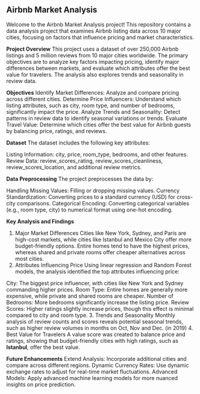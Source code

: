 ## **Airbnb Market Analysis**
Welcome to the Airbnb Market Analysis project! This repository contains a data analysis project that examines Airbnb listing data across 10 major cities, focusing on factors that influence pricing and market characteristics.

**Project Overview**
This project uses a dataset of over 250,000 Airbnb listings and 5 million reviews from 10 major cities worldwide. The primary objectives are to analyze key factors impacting pricing, identify major differences between markets, and evaluate which attributes offer the best value for travelers. The analysis also explores trends and seasonality in review data.

**Objectives**
Identify Market Differences: Analyze and compare pricing across different cities.
Determine Price Influencers: Understand which listing attributes, such as city, room type, and number of bedrooms, significantly impact the price.
Analyze Trends and Seasonality: Detect patterns in review data to identify seasonal variations or trends.
Evaluate Travel Value: Determine which cities offer the best value for Airbnb guests by balancing price, ratings, and reviews.

**Dataset**
The dataset includes the following key attributes:

Listing Information: city, price, room_type, bedrooms, and other features.
Review Data: review_scores_rating, review_scores_cleanliness, review_scores_location, and additional review metrics.

**Data Preprocessing**
The project preprocesses the data by:

Handling Missing Values: Filling or dropping missing values.
Currency Standardization: Converting prices to a standard currency (USD) for cross-city comparisons.
Categorical Encoding: Converting categorical variables (e.g., room type, city) to numerical format using one-hot encoding.

**Key Analysis and Findings**
1. Major Market Differences
Cities like New York, Sydney, and Paris are high-cost markets, while cities like Istanbul and Mexico City offer more budget-friendly options.
Entire homes tend to have the highest prices, whereas shared and private rooms offer cheaper alternatives across most cities.
2. Attributes Influencing Price
Using linear regression and Random Forest models, the analysis identified the top attributes influencing price:

City: The biggest price influencer, with cities like New York and Sydney commanding higher prices.
Room Type: Entire homes are generally more expensive, while private and shared rooms are cheaper.
Number of Bedrooms: More bedrooms significantly increase the listing price.
Review Scores: Higher ratings slightly increase prices, though this effect is minimal compared to city and room type.
3. Trends and Seasonality
Monthly analysis of review counts and scores reveals potential seasonal trends, such as higher review volumes in months on Oct, Nov and Dec. (in 2019)
4. Best Value for Travelers
A value score was created to balance price and ratings, showing that budget-friendly cities with high ratings, such as **Istanbul**, offer the best value.

**Future Enhancements**
Extend Analysis: Incorporate additional cities and compare across different regions.
Dynamic Currency Rates: Use dynamic exchange rates to adjust for real-time market fluctuations.
Advanced Models: Apply advanced machine learning models for more nuanced insights on price prediction.
